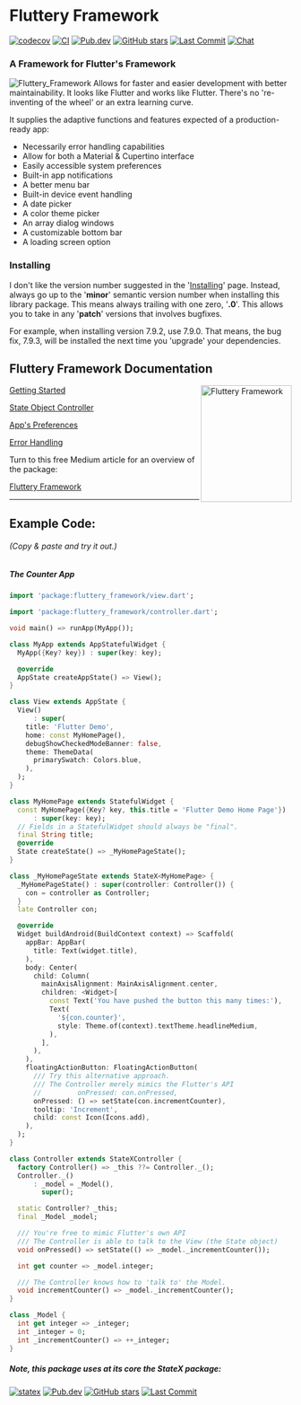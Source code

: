 # Fluttery Framework
[![codecov](https://codecov.io/gh/AndriousSolutions/fluttery_framework/branch/master/graph/badge.svg)](https://codecov.io/gh/AndriousSolutions/fluttery_framework)
[![CI](https://github.com/AndriousSolutions/fluttery_framework/actions/workflows/format_test_and_relase.yml/badge.svg)](https://github.com/AndriousSolutions/fluttery_framework/actions/workflows/format_test_and_relase.yml)
[![Pub.dev](https://img.shields.io/pub/v/fluttery_framework.svg)](https://pub.dev/packages/fluttery_framework)
[![GitHub stars](https://img.shields.io/github/stars/AndriousSolutions/fluttery_framework.svg?style=social&amp;logo=github)](https://github.com/AndriousSolutions/fluttery_framework/stargazers)
[![Last Commit](https://img.shields.io/github/last-commit/AndriousSolutions/fluttery_framework)](https://github.com/AndriousSolutions/fluttery_framework/commits/master)
[![Chat](https://img.shields.io/discord/419322779851030538.svg?logo=discord)](https://discord.gg/TyPmeMc)
### A Framework for Flutter's Framework
![Fluttery_Framework](https://user-images.githubusercontent.com/32497443/185770676-89af0669-9040-4dc6-ad5b-412ed9fed5e5.jpg)
Allows for faster and easier development with better maintainability. It looks like Flutter and works like Flutter.
There's no 're-inventing of the wheel' or an extra learning curve. 

It supplies the adaptive functions and features expected of a production-ready app:
* Necessarily error handling capabilities
* Allow for both a Material & Cupertino interface
* Easily accessible system preferences
* Built-in app notifications
* A better menu bar
* Built-in device event handling
* A date picker
* A color theme picker
* An array dialog windows
* A customizable bottom bar
* A loading screen option

### Installing
I don't like the version number suggested in the '[Installing](https://pub.dev/packages/fluttery_framework#-installing-tab-)' page.
Instead, always go up to the '**minor**' semantic version number when installing this library package. 
This means always trailing with one zero, '**.0**'.
This allows you to take in any '**patch**' versions that involves bugfixes. 

For example, when installing version 7.9.2, use 7.9.0. That means, the bug fix, 7.9.3, will be 
installed the next time you 'upgrade' your dependencies.

## Fluttery Framework Documentation

<img align="right" src="https://github.com/AndriousSolutions/fluttery_framework/assets/32497443/46cf193f-a3cc-452b-94b2-01207ba18ea2" alt="Fluttery Framework" style="width:162px;height:208px;">

[Getting Started](https://pub.dev/documentation/fluttery_framwork/getting_started.md)

[State Object Controller](https://pub.dev/documentation/fluttery_framwork/getting_started.md)

[App's Preferences](https://pub.dev/documentation/fluttery_framwork/preferences.md)

[Error Handling](https://pub.dev/documentation/fluttery_framwork/error-handling.md)

Turn to this free Medium article for an overview of the package:

[Fluttery Framework](https://andrious.medium.com/the-fluttery-framework-35480fb834da)

___
## Example Code:
###### (Copy & paste and try it out.)
##### The Counter App
```Dart
import 'package:fluttery_framework/view.dart';

import 'package:fluttery_framework/controller.dart';

void main() => runApp(MyApp());

class MyApp extends AppStatefulWidget {
  MyApp({Key? key}) : super(key: key);

  @override
  AppState createAppState() => View();
}

class View extends AppState {
  View()
      : super(
    title: 'Flutter Demo',
    home: const MyHomePage(),
    debugShowCheckedModeBanner: false,
    theme: ThemeData(
      primarySwatch: Colors.blue,
    ),
  );
}

class MyHomePage extends StatefulWidget {
  const MyHomePage({Key? key, this.title = 'Flutter Demo Home Page'})
      : super(key: key);
  // Fields in a StatefulWidget should always be "final".
  final String title;
  @override
  State createState() => _MyHomePageState();
}

class _MyHomePageState extends StateX<MyHomePage> {
  _MyHomePageState() : super(controller: Controller()) {
    con = controller as Controller;
  }
  late Controller con;

  @override
  Widget buildAndroid(BuildContext context) => Scaffold(
    appBar: AppBar(
      title: Text(widget.title),
    ),
    body: Center(
      child: Column(
        mainAxisAlignment: MainAxisAlignment.center,
        children: <Widget>[
          const Text('You have pushed the button this many times:'),
          Text(
            '${con.counter}',
            style: Theme.of(context).textTheme.headlineMedium,
          ),
        ],
      ),
    ),
    floatingActionButton: FloatingActionButton(
      /// Try this alternative approach.
      /// The Controller merely mimics the Flutter's API
      //         onPressed: con.onPressed,
      onPressed: () => setState(con.incrementCounter),
      tooltip: 'Increment',
      child: const Icon(Icons.add),
    ),
  );
}

class Controller extends StateXController {
  factory Controller() => _this ??= Controller._();
  Controller._()
      : _model = _Model(),
        super();

  static Controller? _this;
  final _Model _model;

  /// You're free to mimic Flutter's own API
  /// The Controller is able to talk to the View (the State object)
  void onPressed() => setState(() => _model._incrementCounter());

  int get counter => _model.integer;

  /// The Controller knows how to 'talk to' the Model.
  void incrementCounter() => _model._incrementCounter();
}

class _Model {
  int get integer => _integer;
  int _integer = 0;
  int _incrementCounter() => ++_integer;
}
```
##### Note, this package uses at its core the StateX package:

[![statex](https://user-images.githubusercontent.com/32497443/178387749-1e28f27f-f64c-41df-b5c0-a7591f194e22.jpg)](https://pub.dev/packages/state_extended)
[![Pub.dev](https://img.shields.io/pub/v/state_extended.svg?logo=data:image/png)](https://pub.dev/packages/state_extended) [![GitHub stars](https://img.shields.io/github/stars/AndriousSolutions/state_extended.svg?style=social&amp;logo=github)](https://github.com/AndriousSolutions/state_extended/stargazers)  [![Last Commit](https://img.shields.io/github/last-commit/AndriousSolutions/state_extended)](https://github.com/AndriousSolutions/state_extended/commits/master)

